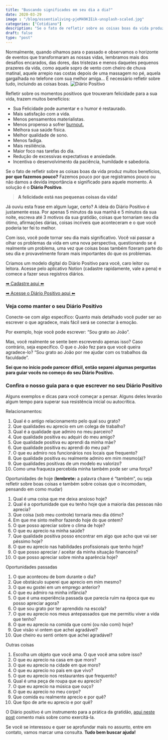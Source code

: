 ```yaml
---
title: "Buscando significados em seu dia a dia?"
date: 2020-03-29
image : "/blog/essentialiving-pjeM49KIEik-unsplash-scaled.jpg"
categories: ["Cotidiano"]
description: "Se o fato de refletir sobre as coisas boas da vida produz muitos benefícios, por que fazemos pouco? A solução é o Diário Positivo, leia como fazer o seu!"
draft: false
type: "post"
---
```


Normalmente, quando olhamos para o passado e observamos o horizonte de eventos que transformaram as nossas vidas, lembramos mais dos desafios encarados, das dores, das tristezas e menos daqueles pequenos prazeres da vida, como aquele sopro de vento com cheiro de chuva matinal, aquele arrepio nas costas depois de uma massagem no pé, aquela gargalhada no telefone com sua melhor amiga… É necessário refletir sobre tudo, incluindo as coisas boas.
![Diário Positivo](/blog/Di_rio-Positivo-283x300.png)

Refletir sobre os momentos positivos que trouxeram felicidade para a sua vida, trazem muitos benefícios:

- Sua Felicidade pode aumentar e o humor é restaurado.
- Mais satisfação com a vida.
- Menos pensamentos materialistas.
- Menos propenso a sofrer [burnout](/sindrome-de-burnout/)[.](/sindrome-de-burnout/)
- Melhora sua saúde física.
- Melhor qualidade de sono.
- Menos fadiga.
- Mais resiliência.
- Maior foco nas tarefas do dia.
- Redução de excessivas expectativas e ansiedade.
- Incentiva o desenvolvimento da paciência, humildade e sabedoria.

Se o fato de refletir sobre as coisas boas da vida produz muitos benefícios, **por que fazemos pouco?** Fazemos pouco por que registramos pouco ou não damos a devida importância e significado para aquele momento. A solução é o **Diário Positivo**.

> **A felicidade está nas pequenas coisas da vida!**

Já ouviu esta frase em algum lugar, certo? A ideia do Diário Positivo é justamente essa. Por apenas 5 minutos da sua manhã e 5 minutos da sua noite, escreva até 3 motivos da sua gratidão, coisas que tornariam seu dia ótimo, afirmações dárias, coisas incríveis que aconteceram e o que você poderia ter fei to melhor.

Com isso, você pode tornar seu dia mais significativo. Você vai passar a olhar os problemas da vida em uma nova perspectiva, questionando se é realmente um problema, uma vez que coisas boas também fizeram parte do seu dia e provavelmente foram mais importantes do que os problemas.

Criamos um modelo digital do Diário Positivo para você, caro leitor ou leitora. Acesse pelo aplicativo Notion (cadastre rapidamente, vale a pena) e comece a fazer seus registros diários.

[➡ Cadastre aqui ⬅](https://www.notion.so/?r=a3670b57659245cdb58be663db901dc3)

[➡ Acesse o Diário Positivo aqui ⬅](https://www.notion.so/Di-rio-c13f21b1f76f42f287930325683899cd)

### Veja como manter o seu Diário Positivo

Conecte-se com algo específico: Quanto mais detalhado você puder ser ao escrever o que agradece, mais fácil será se conectar à emoção.

Por exemplo, hoje você pode escrever: “Sou grato ao João”.

Mas, você realmente se sente bem escrevendo apenas isso? Caso contrário, seja específico. O que o João fez para que você queira agradece-lo? “Sou grato ao João por me ajudar com os trabalhos da faculdade”.

**Sei que no início pode parecer difícil, então separei algumas perguntas para guiar vocês no começo do seu Diário Positivo.**

### Confira o nosso guia para o que escrever no seu Diário Positivo

Alguns exemplos e dicas para você começar a pensar. Alguns deles levarão algum tempo para superar sua resistência inicial ou autocrítica.

Relacionamentos:

1. Qual é o antigo relacionamento pelo qual sou grato?
2. Que qualidades eu aprecio em um colega de trabalho?
3. Qual é a qualidade que admiro no meu parceiro?
4. Que qualidade positiva eu adquiri do meu amigo?
5. Que qualidade positiva eu aprendi da minha mãe?
6. Que qualidade positiva eu aprendi do meu pai?
7. O que eu admiro nos funcionários nos locais que frequento?
8. Que qualidade positiva eu realmente admiro em mim mesmo(a)?
9. Que qualidades positivas de um modelo eu valorizo?
10. Como uma fraqueza percebida minha também pode ser uma força?

Oportunidades de hoje (**lembrete:** a palavra chave é “também”, ou seja refletir sobre boas coisas e também sobre coisas que o incomodam, pensando em como mudar)

1. Qual é uma coisa que me deixa ansioso hoje?
2. Qual é a oportunidade que eu tenho hoje que a maioria das pessoas não aprecia?
3. Que coisa (sob meu controle) tornaria meu dia ótimo?
4. Em que me sinto melhor fazendo hoje do que ontem?
5. O que posso apreciar sobre o clima de hoje?
6. O que eu aprecio na minha saúde?
7. Que qualidade positiva posso encontrar em algo que acho que vai ser péssimo hoje?
8. O que eu aprecio nas habilidades profissionais que tenho hoje?
9. O que posso apreciar / aceitar da minha situação financeira?
10. O que posso apreciar sobre minha aparência hoje?

Oportunidades passadas

1. O que aconteceu de bom durante o dia?
2. Que obstáculo superei que aprecio em mim mesmo?
3. O que eu gostei em um emprego anterior?
4. O que eu admiro na minha infância?
5. O que é uma experiência passada que parecia ruim na época que eu posso apreciar agora?
6. O que sou grato por ter aprendido na escola?
7. O que eu aprecio nos meus antepassados que me permitiu viver a vida que tenho?
8. O que eu aprecio na comida que comi (ou não comi) hoje?
9. Que visão vi ontem que achei agradável?
10. Que cheiro eu senti ontem que achei agradável?

Outras coisas

1. Escolha um objeto que você ama. O que você ama sobre isso?
2. O que eu aprecio na casa em que moro?
3. O que eu aprecio na cidade em que moro?
4. O que eu aprecio no país em que vivo?
5. O que eu aprecio nos restaurantes que frequento?
6. Qual é uma peça de roupa que eu aprecio?
7. O que eu aprecio na música que ouço?
8. O que eu aprecio no meu corpo?
9. Que comida eu realmente aprecio e por quê?
10. Que tipo de arte eu aprecio e por quê?

O Diário positivo é um instrumento para a prática da gratidão, [aqui neste post](/voce-conhece-o-poder-da-gratidao/) comento mais sobre como exercitá-la.

Se você se interessou e quer se aprofundar mais no assunto, entre em contato, vamos marcar uma consulta. **Tudo bem buscar ajuda!**

 